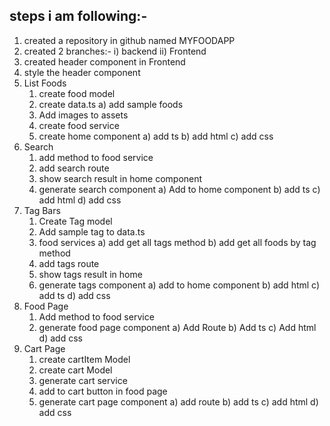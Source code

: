 ## steps i am following:-
1) created a repository in github named MYFOODAPP
2) created 2 branches:-
    i) backend
    ii) Frontend
3) created header component in Frontend    
4) style the header component
5) List Foods
    1. create food model
    2. create data.ts
        a) add sample foods
    3. Add images to assets
    4. create food service
    5. create home component
        a) add ts
        b) add html
        c) add css
6) Search
    1) add method to food service
    2) add search route
    3) show search result in home component
    4) generate search component
        a) Add to home component
        b) add ts
        c) add html
        d) add css
7) Tag Bars
    1) Create Tag model
    2) Add sample tag to data.ts
    3) food services
        a) add get all tags method
        b) add get all foods by tag method
    4) add tags route
    5) show tags result in home
    6) generate tags component
        a) add to home component
        b) add html
        c) add ts
        d) add css            
8) Food Page
    1) Add method to food service
    2) generate food page component
        a) Add Route
        b) Add ts
        c) Add html
        d) add css
9) Cart Page
    1) create cartItem Model
    2) create cart Model
    3) generate cart service
    4) add to cart button in food page
    5) generate cart page component
        a) add route
        b) add ts
        c) add html
        d) add css        

